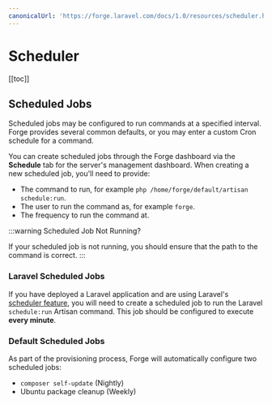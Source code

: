 ```yaml
---
canonicalUrl: 'https://forge.laravel.com/docs/1.0/resources/scheduler.html'
---
```

# Scheduler

[[toc]]

## Scheduled Jobs

Scheduled jobs may be configured to run commands at a specified interval. Forge provides several common defaults, or you may enter a custom Cron schedule for a command.

You can create scheduled jobs through the Forge dashboard via the **Schedule** tab for the server's management dashboard. When creating a new scheduled job, you'll need to provide:

- The command to run, for example `php /home/forge/default/artisan schedule:run`.
- The user to run the command as, for example `forge`.
- The frequency to run the command at.

:::warning Scheduled Job Not Running?

If your scheduled job is not running, you should ensure that the path to the command is correct.
:::

### Laravel Scheduled Jobs

If you have deployed a Laravel application and are using Laravel's [scheduler feature](https://laravel.com/docs/scheduling), you will need to create a scheduled job to run the Laravel `schedule:run` Artisan command. This job should be configured to execute **every minute**.

### Default Scheduled Jobs

As part of the provisioning process, Forge will automatically configure two scheduled jobs:

- `composer self-update` (Nightly)
- Ubuntu package cleanup (Weekly)
